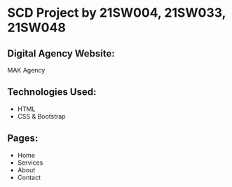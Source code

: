 # SCD Project by 21SW004, 21SW033, 21SW048

## Digital Agency Website:
MAK Agency

## Technologies Used:
- HTML
- CSS & Bootstrap

## Pages:
- Home
- Services
- About
- Contact